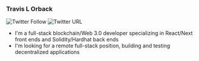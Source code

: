 ### Travis L Orback
![Twitter Follow](https://img.shields.io/twitter/follow/tlorback?style=social)
![Twitter URL](https://img.shields.io/twitter/url?style=social&url=https%3A%2F%2Fwww.twitter.com%2Ftlorback)

- I'm a full-stack blockchain/Web 3.0 developer specializing in React/Next front ends and Solidity/Hardhat back ends
- I'm looking for a remote full-stack position, building and testing decentralized applications



<!--
**WYTANA/WYTANA** is a ✨ _special_ ✨ repository because its `README.md` (this file) appears on your GitHub profile.

Here are some ideas to get you started:

- 🔭 I’m currently working on ...
- 🌱 I’m currently learning ...
- 👯 I’m looking to collaborate on ...
- 🤔 I’m looking for help with ...
- 💬 Ask me about ...
- 📫 How to reach me: ...
- 😄 Pronouns: ...
- ⚡ Fun fact: ...
-->
